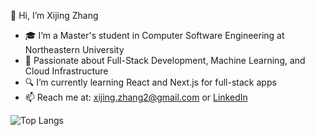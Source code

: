 👋 Hi, I’m Xijing Zhang

- 🎓 I’m a Master's student in Computer Software Engineering at Northeastern University
- 🚀 Passionate about Full-Stack Development, Machine Learning, and Cloud Infrastructure
- 🔍 I’m currently learning React and Next.js for full-stack apps
- 📫 Reach me at: xijing.zhang2@gmail.com or [LinkedIn](https://www.linkedin.com/in/xijing-zhang-406a80178)

![Top Langs](https://github-readme-stats.vercel.app/api/top-langs/?username=zhangxijing97&layout=compact)

<!---
zhangxijing97/zhangxijing97 is a ✨ special ✨ repository because its `README.md` (this file) appears on your GitHub profile.
You can click the Preview link to take a look at your changes.
--->
